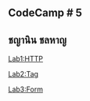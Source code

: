 ## CodeCamp # 5

## ชญานิน ชลหาญ

[Lab1:HTTP](https://github.com/cchayanin/CodeCamp5/tree/master/HTML/lab1-http)

[Lab2:Tag](https://github.com/cchayanin/CodeCamp5/tree/master/HTML/lab2-tag)

[Lab3:Form](https://github.com/cchayanin/CodeCamp5/tree/master/HTML/lab3-form)
